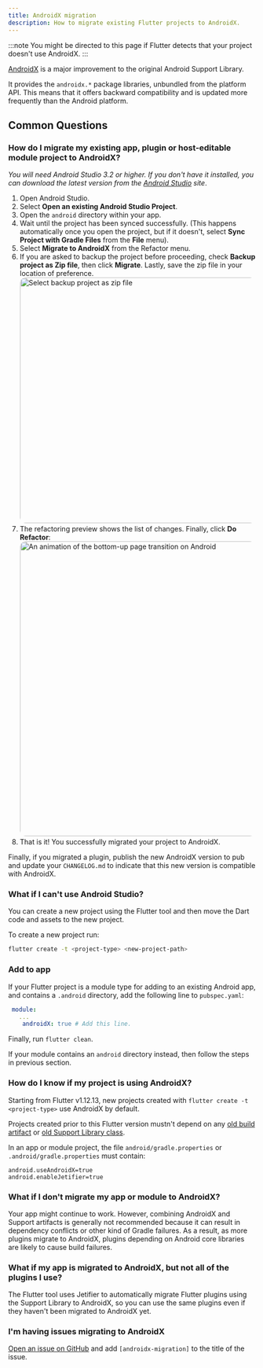 ```yaml
---
title: AndroidX migration
description: How to migrate existing Flutter projects to AndroidX.
---
```


:::note
  You might be directed to this page if Flutter detects
  that your project doesn't use AndroidX.
:::

[AndroidX][] is a major improvement
to the original Android Support Library.

It provides the `androidx.*` package libraries,
unbundled from the platform API. This means that it
offers backward compatibility and is updated
more frequently than the Android platform.

[AndroidX]: {{site.android-dev}}/jetpack/androidx

## Common Questions

### How do I migrate my existing app, plugin or host-editable module project to AndroidX?

_You will need Android Studio 3.2 or higher.
If you don't have it installed,
you can download the latest version from the
[Android Studio][] site_.

1. Open Android Studio.
2. Select **Open an existing Android Studio Project**.
3. Open the `android` directory within your app.
4. Wait until the project has been synced successfully.
   (This happens automatically once you open the project,
   but if it doesn't, select **Sync Project with Gradle Files**
   from the **File** menu).
5. Select **Migrate to AndroidX** from the Refactor menu.
6. If you are asked to backup the project before proceeding,
   check **Backup project as Zip file**, then click **Migrate**.
   Lastly, save the zip file in your location of preference.
  <img
      width="500"
      style="border-radius: 12px;"
      src="/assets/images/docs/androidx/migrate_prompt.png"
      class="figure-img img-fluid"
      alt="Select backup project as zip file" />
7. The refactoring preview shows the list of changes.
   Finally, click **Do Refactor**:
  <img
      width="600"
      style="border-radius: 12px;"
      src="/assets/images/docs/androidx/do_androidx_refactor.png"
      class="figure-img img-fluid"
      alt="An animation of the bottom-up page transition on Android" />
8. That is it! You successfully migrated your project to AndroidX.

Finally, if you migrated a plugin,
publish the new AndroidX version to pub and update
your `CHANGELOG.md` to indicate that this new version
is compatible with AndroidX.

[Android Studio]: {{site.android-dev}}/studio

### What if I can't use Android Studio?

You can create a new project using the Flutter tool
and then move the Dart code and
assets to the new project.

To create a new project run:

```bash
flutter create -t <project-type> <new-project-path>
```

### Add to app

If your Flutter project is a module type for adding
to an existing Android app, and contains a
`.android` directory, add the following line to `pubspec.yaml`:

```yaml
 module:
   ...
    androidX: true # Add this line.
```

Finally, run `flutter clean`.

If your module contains an `android` directory instead,
then follow the steps in previous section.

### How do I know if my project is using AndroidX?

Starting from Flutter v1.12.13, new projects created with
`flutter create -t <project-type>`
use AndroidX by default.

Projects created prior to this Flutter version
mustn't depend on any [old build artifact][] or
[old Support Library class][].

[old build artifact]: {{site.android-dev}}/jetpack/androidx/migrate/artifact-mappings
[old Support Library class]: {{site.android-dev}}/jetpack/androidx/migrate/class-mappings

In an app or module project,
the file `android/gradle.properties`
or `.android/gradle.properties`
must contain:

```
android.useAndroidX=true
android.enableJetifier=true
```

### What if I don't migrate my app or module to AndroidX?

Your app might continue to work. However,
combining AndroidX and Support artifacts
is generally not recommended because it can
result in dependency conflicts or
other kind of Gradle failures.
As a result, as more plugins migrate to AndroidX,
plugins depending on Android core libraries are likely
to cause build failures.

### What if my app is migrated to AndroidX, but not all of the plugins I use?

The Flutter tool uses Jetifier to automatically
migrate Flutter plugins using the Support Library
to AndroidX, so you can use the same plugins even
if they haven't been migrated to AndroidX yet.

### I'm having issues migrating to AndroidX

[Open an issue on GitHub][] and add `[androidx-migration]`
to the title of the issue.

[Open an issue on GitHub]: {{site.repo.flutter}}/issues/new/choose
